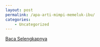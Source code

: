 ```yaml
---
layout: post
permalink: /apa-arti-mimpi-memeluk-ibu/
categories:
    - Uncategorized
---
```


[Baca Selengkapnya](/07)